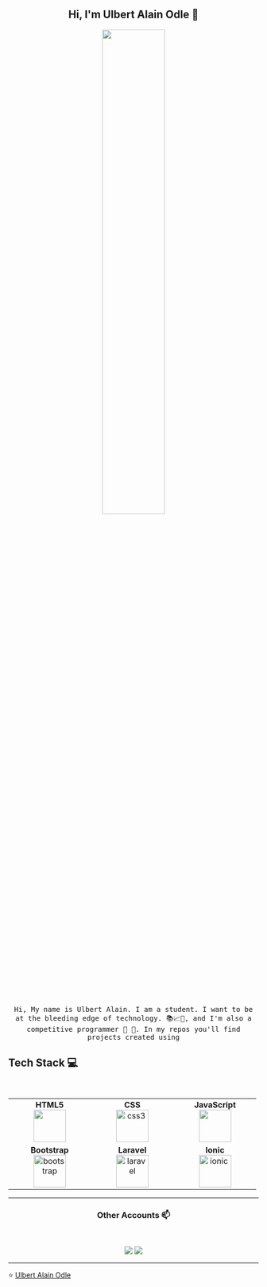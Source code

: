 
<h2 align="center"> Hi, I'm Ulbert Alain Odle 👋 <br/> </h2> 

<p align="center"><img width=50% src="https://wompampsupport.azureedge.net/fetchimage?siteId=7575&v=2&jpgQuality=100&width=700&url=https%3A%2F%2Fi.kym-cdn.com%2Fentries%2Ficons%2Ffacebook%2F000%2F021%2F807%2Fig9OoyenpxqdCQyABmOQBZDI0duHk2QZZmWg2Hxd4ro.jpg"></p>


<p align="center"> <samp>Hi, My name is Ulbert Alain. I am a student. I want to be at the bleeding edge of technology. 📚📈🔬, and I'm also a competitive programmer 🤩 🎈. In my repos you'll find projects created using 
  
  
## Tech Stack :computer:

<br>
<table>
<tbody>
 <tr>
<td align="center" width="20%">
<span><b><center>HTML5</center></b></span> 
<img width="65" height=65px src="https://img.icons8.com/color/2x/html-5.png">
</td>

<td align="center" width="20%">
<span><b><center>CSS</center></b></span> 
<img width="65" height="65" src="https://img.icons8.com/fluency/240/css3.png" alt="css3"/>
</td>

<td align="center" width="20%">
<span><b><center>JavaScript</center></b></span> 
<img width="65" height=65px src="https://img.icons8.com/color/2x/javascript.png"> 
</td>
</tr>

<tr>
<td align="center" width="20%">
<span><b><center>Bootstrap</center></b></span> 
<img width="65" height="65" src="https://img.icons8.com/color-glass/65/bootstrap.png" alt="bootstrap"/> 
</td>

<td align="center" width="20%">
<span><b><center>Laravel</center></b></span> 
<img  width="65" height="65" src="https://img.icons8.com/fluency/48/laravel.png" alt="laravel"/> 
</td>

<td align="center" width="20%">
<span><b><center>Ionic</center></b></span> 
<img width="65" height="65" src="https://img.icons8.com/color/65/ionic.png" alt="ionic"/>
</td>
</tr>

</tbody>
</table>

____



<h3 align="center"> Other Accounts 📫 </h3>
<br />
<p align="center">
<a href=" https://www.facebook.com/profile.php?id=100039622606168&mibextid=ZbWKwL "><img src="https://img.shields.io/badge/facebook-%230077B5.svg?&style=for-the-badge&logo=facebook&logoColor=white"/></a>
<a href=" https://instagram.com/its_me.sarii?igshid=MzRlODBiNWFlZA== "><img src="https://img.shields.io/badge/instagram-%23E4405F.svg?&style=for-the-badge&logo=instagram&logoColor=white"/></a>

</p>

____


<p align="center">

⭐️ [Ulbert Alain Odle](https://github.com/Ulbert90)

</p>
